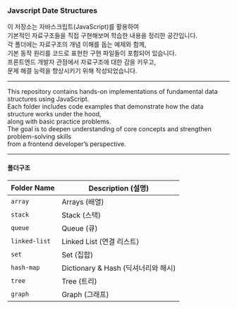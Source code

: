 ### Javscript Date Structures

이 저장소는 자바스크립트(JavaScript)를 활용하여  
기본적인 자료구조들을 직접 구현해보며 학습한 내용을 정리한 공간입니다.  
각 폴더에는 자료구조의 개념 이해를 돕는 예제와 함께,  
기본 동작 원리를 코드로 표현한 구현 파일들이 포함되어 있습니다.  
프론트엔드 개발자 관점에서 자료구조에 대한 감을 키우고,  
문제 해결 능력을 향상시키기 위해 작성되었습니다.

<hr >

This repository contains hands-on implementations of fundamental data structures using JavaScript.  
Each folder includes code examples that demonstrate how the data structure works under the hood,  
along with basic practice problems.  
The goal is to deepen understanding of core concepts and strengthen problem-solving skills  
from a frontend developer’s perspective.

<hr>

#### 폴더구조
| Folder Name       | Description (설명)           |
|-------------------|-------------------------------|
| `array`           | Arrays (배열)                 |
| `stack`           | Stack (스택)                  |
| `queue`           | Queue (큐)                    |
| `linked-list`     | Linked List (연결 리스트)     |
| `set`             | Set (집합)                    |
| `hash-map`        | Dictionary & Hash (딕셔너리와 해시) |
| `tree`            | Tree (트리)                   |
| `graph`           | Graph (그래프)                |